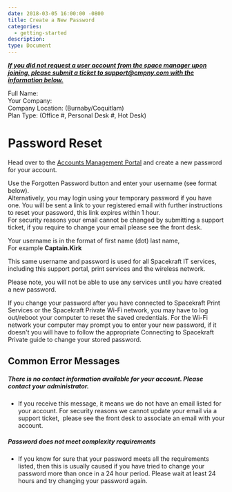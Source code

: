 ```yaml
---
date: 2018-03-05 16:00:00 -0800
title: Create a New Password
categories:
  - getting-started
description:
type: Document
---
```


<u><em><strong></strong></em></u>

*<u><strong>If you did not request a user account from the space manager upon joining, please submit a ticket to support@cmpny.com with the information below.</strong></u>*

Full Name:<br>Your Company:<br>Company Location: (Burnaby/Coquitlam)<br>Plan Type: (Office #, Personal Desk #, Hot Desk)

# Password Reset

Head over to the [Accounts Management Portal](http://accounts.cmpny.com/pwm) and create a new password for your account.

Use the Forgotten Password button and enter your username (see format below).<br>Alternatively, you may login using your temporary password if you have one. You will be sent a link to your registered email with further instructions to reset your password, this link expires within 1 hour.<br>For security reasons your email cannot be changed by submitting a support ticket, if you require to change your email please see the front desk.&nbsp;

Your username is in the format of first name (dot) last name,<br>For example **Captain.Kirk**

This same username and password is used for all Spacekraft IT services, including this support portal, print services and the wireless network.

Please note, you will not be able to use any services until you have created a new password.

If you change your password after you have connected to Spacekraft Print Services or the Spacekraft Private Wi-Fi network, you may have to log out/reboot your computer to reset the saved credentials. For the Wi-Fi network your computer may prompt you to enter your new password, if it doesn't you will have to follow the appropriate Connecting to Spacekraft Private guide to change your stored password.

## Common Error Messages

##### There is no contact information available for your account. Please contact your administrator.

* If you receive this message, it means we do not have an email listed for your account. For security reasons we cannot update your email via a support ticket, &nbsp;please see the front desk to associate an email with your account.&nbsp;

##### Password does not meet complexity requirements

* If you know for sure that your password meets all the requirements listed, then this is usually caused if you have tried to change your password more than once in a 24 hour period. Please wait at least 24 hours and try changing your password again.